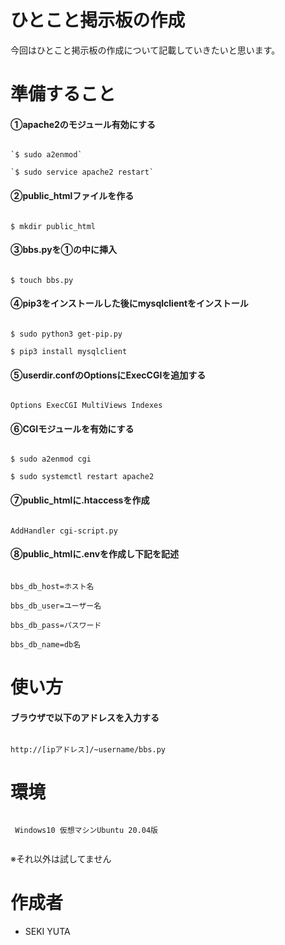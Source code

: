 # ひとこと掲示板の作成
今回はひとこと掲示板の作成について記載していきたいと思います。

# 準備すること

#### ①apache2のモジュール有効にする

```

`$ sudo a2enmod`

`$ sudo service apache2 restart`

```

#### ②public_htmlファイルを作る

```

$ mkdir public_html

```

#### ③bbs.pyを①の中に挿入

```

$ touch bbs.py

```

#### ④pip3をインストールした後にmysqlclientをインストール

```

$ sudo python3 get-pip.py
 
$ pip3 install mysqlclient

```
 
#### ⑤userdir.confのOptionsにExecCGIを追加する

```

Options ExecCGI MultiViews Indexes

```

#### ⑥CGIモジュールを有効にする

```

$ sudo a2enmod cgi

$ sudo systemctl restart apache2

```

#### ⑦public_htmlに.htaccessを作成

```

AddHandler cgi-script.py

```

#### ⑧public_htmlに.envを作成し下記を記述

```

bbs_db_host=ホスト名

bbs_db_user=ユーザー名

bbs_db_pass=パスワード

bbs_db_name=db名

```

# 使い方

#### ブラウザで以下のアドレスを入力する

```

http://[ipアドレス]/~username/bbs.py

```

# 環境
```

 Windows10 仮想マシンUbuntu 20.04版
 
```

※それ以外は試してません

# 作成者
* SEKI YUTA

